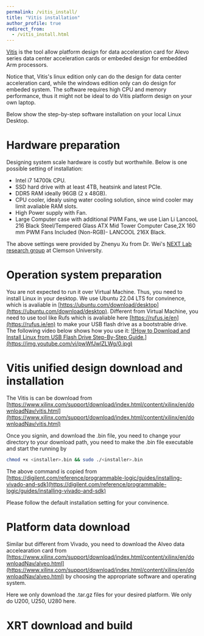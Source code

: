 ```yaml
---
permalink: /vitis_install/
title: "Vitis installation"
author_profile: true
redirect_from:  
  - /vitis_install.html
---
```

[Vitis](https://www.xilinx.com/products/design-tools/vitis.html) is the tool allow platform design for data acceleration card for Alevo series data center acceleration cards or embeded design for embedded Arm processors. 

Notice that, Vitis's linux edition only can do the design for data center acceleration card, while the windows edition only can do design for embeded system. The software requires high CPU and memory performance, thus it might not be ideal to do Vitis platform design on your own laptop.

Below show the step-by-step software installation on your local Linux Desktop. 

# Hardware preparation
Designing system scale hardware is costly but worthwhile. Below is one possible setting of installation:
* Intel i7 14700k CPU.
* SSD hard drive with at least 4TB, heatsink and latest PCIe. 
* DDR5 RAM ideally 96GB (2 x 48GB).
* CPU cooler, idealy using water cooling solution, since wind cooler may limit avaliable RAM slots. 
* High Power supply with Fan.
* Large Computer case with additional PWM Fans, we use Lian Li LancooL 216 Black Steel/Tempered Glass ATX Mid Tower Computer Case,2X 160 mm PWM Fans Included (Non-RGB)- LANCOOL 216X Black. 

The above settings were provided by Zhenyu Xu from Dr. Wei's [NEXT Lab research group](https://sites.google.com/g.clemson.edu/nextlabdoc/home) at Clemson University. 

# Operation system preparation
You are not expected to run it over Virtual Machine. Thus, you need to install Linux in your desktop. We use Ubuntu 22.04 LTS for convinence, which is avaliable in [https://ubuntu.com/download/desktop](https://ubuntu.com/download/desktop). Different from Virtual Machine, you need to use tool like Rufs which is avaliable here [https://rufus.ie/en](https://rufus.ie/en) to make your USB flash drive as a bootstrable drive. The following video below shows how you use it:
[![How to Download and Install Linux from USB Flash Drive Step-By-Step Guide.]
(https://img.youtube.com/vi/pwWfJwlZLWg/0.jpg)](https://youtu.be/pwWfJwlZLWg "How to Download and Install Linux from USB Flash Drive Step-By-Step Guide.")

# Vitis unified design download and installation
The Vitis is can be download from [https://www.xilinx.com/support/download/index.html/content/xilinx/en/downloadNav/vitis.html](https://www.xilinx.com/support/download/index.html/content/xilinx/en/downloadNav/vitis.html)

Once you signin, and download the .bin file, you need to change your directory to your download path, you need to make the .bin file executable and start the running by 

```bash
chmod +x <installer>.bin && sudo ./<installer>.bin
```
The above command is copied from [https://digilent.com/reference/programmable-logic/guides/installing-vivado-and-sdk](https://digilent.com/reference/programmable-logic/guides/installing-vivado-and-sdk)

Please follow the default installation setting for your convinence.

# Platform data download
Similar but different from Vivado, you need to download the Alveo data accelearation card from [https://www.xilinx.com/support/download/index.html/content/xilinx/en/downloadNav/alveo.html](https://www.xilinx.com/support/download/index.html/content/xilinx/en/downloadNav/alveo.html) by choosing the appropriate software and operating system.

Here we only download the .tar.gz files for your desired platform. We only do U200, U250, U280 here.

# XRT download and build


